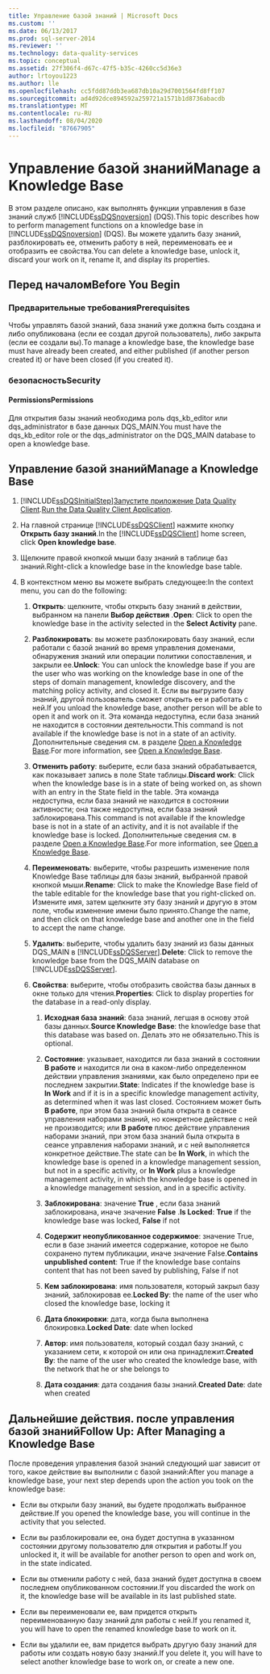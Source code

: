 ```yaml
---
title: Управление базой знаний | Microsoft Docs
ms.custom: ''
ms.date: 06/13/2017
ms.prod: sql-server-2014
ms.reviewer: ''
ms.technology: data-quality-services
ms.topic: conceptual
ms.assetid: 27f306f4-d67c-47f5-b35c-4260cc5d36e3
author: lrtoyou1223
ms.author: lle
ms.openlocfilehash: cc5fdd87ddb3ea687db10a29d7001564fd8ff107
ms.sourcegitcommit: ad4d92dce894592a259721a1571b1d8736abacdb
ms.translationtype: MT
ms.contentlocale: ru-RU
ms.lasthandoff: 08/04/2020
ms.locfileid: "87667905"
---
```

# <a name="manage-a-knowledge-base"></a><span data-ttu-id="75e3e-102">Управление базой знаний</span><span class="sxs-lookup"><span data-stu-id="75e3e-102">Manage a Knowledge Base</span></span>
  <span data-ttu-id="75e3e-103">В этом разделе описано, как выполнять функции управления в базе знаний служб [!INCLUDE[ssDQSnoversion](../includes/ssdqsnoversion-md.md)] (DQS).</span><span class="sxs-lookup"><span data-stu-id="75e3e-103">This topic describes how to perform management functions on a knowledge base in [!INCLUDE[ssDQSnoversion](../includes/ssdqsnoversion-md.md)] (DQS).</span></span> <span data-ttu-id="75e3e-104">Вы можете удалить базу знаний, разблокировать ее, отменить работу в ней, переименовать ее и отобразить ее свойства.</span><span class="sxs-lookup"><span data-stu-id="75e3e-104">You can delete a knowledge base, unlock it, discard your work on it, rename it, and display its properties.</span></span>  
  
##  <a name="before-you-begin"></a><a name="BeforeYouBegin"></a> <span data-ttu-id="75e3e-105">Перед началом</span><span class="sxs-lookup"><span data-stu-id="75e3e-105">Before You Begin</span></span>  
  
###  <a name="prerequisites"></a><a name="Prerequisites"></a> <span data-ttu-id="75e3e-106">Предварительные требования</span><span class="sxs-lookup"><span data-stu-id="75e3e-106">Prerequisites</span></span>  
 <span data-ttu-id="75e3e-107">Чтобы управлять базой знаний, база знаний уже должна быть создана и либо опубликована (если ее создал другой пользователь), либо закрыта (если ее создали вы).</span><span class="sxs-lookup"><span data-stu-id="75e3e-107">To manage a knowledge base, the knowledge base must have already been created, and either published (if another person created it) or have been closed (if you created it).</span></span>  
  
###  <a name="security"></a><a name="Security"></a> <span data-ttu-id="75e3e-108">безопасность</span><span class="sxs-lookup"><span data-stu-id="75e3e-108">Security</span></span>  
  
####  <a name="permissions"></a><a name="Permissions"></a> <span data-ttu-id="75e3e-109">Permissions</span><span class="sxs-lookup"><span data-stu-id="75e3e-109">Permissions</span></span>  
 <span data-ttu-id="75e3e-110">Для открытия базы знаний необходима роль dqs_kb_editor или dqs_administrator в базе данных DQS_MAIN.</span><span class="sxs-lookup"><span data-stu-id="75e3e-110">You must have the dqs_kb_editor role or the dqs_administrator on the DQS_MAIN database to open a knowledge base.</span></span>  
  
##  <a name="manage-a-knowledge-base"></a><a name="Manage"></a><span data-ttu-id="75e3e-111">Управление базой знаний</span><span class="sxs-lookup"><span data-stu-id="75e3e-111">Manage a Knowledge Base</span></span>  
  
1.  [!INCLUDE[ssDQSInitialStep](../includes/ssdqsinitialstep-md.md)]<span data-ttu-id="75e3e-112">[Запустите приложение Data Quality Client](../../2014/data-quality-services/run-the-data-quality-client-application.md).</span><span class="sxs-lookup"><span data-stu-id="75e3e-112">[Run the Data Quality Client Application](../../2014/data-quality-services/run-the-data-quality-client-application.md).</span></span>  
  
2.  <span data-ttu-id="75e3e-113">На главной странице [!INCLUDE[ssDQSClient](../includes/ssdqsclient-md.md)] нажмите кнопку **Открыть базу знаний**.</span><span class="sxs-lookup"><span data-stu-id="75e3e-113">In the [!INCLUDE[ssDQSClient](../includes/ssdqsclient-md.md)] home screen, click **Open knowledge base**.</span></span>  
  
3.  <span data-ttu-id="75e3e-114">Щелкните правой кнопкой мыши базу знаний в таблице баз знаний.</span><span class="sxs-lookup"><span data-stu-id="75e3e-114">Right-click a knowledge base in the knowledge base table.</span></span>  
  
4.  <span data-ttu-id="75e3e-115">В контекстном меню вы можете выбрать следующее:</span><span class="sxs-lookup"><span data-stu-id="75e3e-115">In the context menu, you can do the following:</span></span>  
  
    1.  <span data-ttu-id="75e3e-116">**Открыть**: щелкните, чтобы открыть базу знаний в действии, выбранном на панели **Выбор действия** .</span><span class="sxs-lookup"><span data-stu-id="75e3e-116">**Open**: Click to open the knowledge base in the activity selected in the **Select Activity** pane.</span></span>  
  
    2.  <span data-ttu-id="75e3e-117">**Разблокировать**: вы можете разблокировать базу знаний, если работали с базой знаний во время управления доменами, обнаружения знаний или операции политики сопоставления, и закрыли ее.</span><span class="sxs-lookup"><span data-stu-id="75e3e-117">**Unlock**: You can unlock the knowledge base if you are the user who was working on the knowledge base in one of the steps of domain management, knowledge discovery, and the matching policy activity, and closed it.</span></span> <span data-ttu-id="75e3e-118">Если вы выгрузите базу знаний, другой пользователь сможет открыть ее и работать с ней.</span><span class="sxs-lookup"><span data-stu-id="75e3e-118">If you unload the knowledge base, another person will be able to open it and work on it.</span></span> <span data-ttu-id="75e3e-119">Эта команда недоступна, если база знаний не находится в состоянии деятельности.</span><span class="sxs-lookup"><span data-stu-id="75e3e-119">This command is not available if the knowledge base is not in a state of an activity.</span></span> <span data-ttu-id="75e3e-120">Дополнительные сведения см. в разделе [Open a Knowledge Base](../../2014/data-quality-services/open-a-knowledge-base.md).</span><span class="sxs-lookup"><span data-stu-id="75e3e-120">For more information, see [Open a Knowledge Base](../../2014/data-quality-services/open-a-knowledge-base.md).</span></span>  
  
    3.  <span data-ttu-id="75e3e-121">**Отменить работу**: выберите, если база знаний обрабатывается, как показывает запись в поле State таблицы.</span><span class="sxs-lookup"><span data-stu-id="75e3e-121">**Discard work**: Click when the knowledge base is in a state of being worked on, as shown with an entry in the State field in the table.</span></span> <span data-ttu-id="75e3e-122">Эта команда недоступна, если база знаний не находится в состоянии активности; она также недоступна, если база знаний заблокирована.</span><span class="sxs-lookup"><span data-stu-id="75e3e-122">This command is not available if the knowledge base is not in a state of an activity, and it is not available if the knowledge base is locked.</span></span> <span data-ttu-id="75e3e-123">Дополнительные сведения см. в разделе [Open a Knowledge Base](../../2014/data-quality-services/open-a-knowledge-base.md).</span><span class="sxs-lookup"><span data-stu-id="75e3e-123">For more information, see [Open a Knowledge Base](../../2014/data-quality-services/open-a-knowledge-base.md).</span></span>  
  
    4.  <span data-ttu-id="75e3e-124">**Переименовать**: выберите, чтобы разрешить изменение поля Knowledge Base таблицы для базы знаний, выбранной правой кнопкой мыши.</span><span class="sxs-lookup"><span data-stu-id="75e3e-124">**Rename**: Click to make the Knowledge Base field of the table editable for the knowledge base that you right-clicked on.</span></span> <span data-ttu-id="75e3e-125">Измените имя, затем щелкните эту базу знаний и другую в этом поле, чтобы изменение имени было принято.</span><span class="sxs-lookup"><span data-stu-id="75e3e-125">Change the name, and then click on that knowledge base and another one in the field to accept the name change.</span></span>  
  
    5.  <span data-ttu-id="75e3e-126">**Удалить**: выберите, чтобы удалить базу знаний из базы данных DQS_MAIN в [!INCLUDE[ssDQSServer](../includes/ssdqsserver-md.md)].</span><span class="sxs-lookup"><span data-stu-id="75e3e-126">**Delete**: Click to remove the knowledge base from the DQS_MAIN database on [!INCLUDE[ssDQSServer](../includes/ssdqsserver-md.md)].</span></span>  
  
    6.  <span data-ttu-id="75e3e-127">**Свойства**: выберите, чтобы отобразить свойства базы данных в окне только для чтения.</span><span class="sxs-lookup"><span data-stu-id="75e3e-127">**Properties**: Click to display properties for the database in a read-only display.</span></span>  
  
        1.  <span data-ttu-id="75e3e-128">**Исходная база знаний**: база знаний, легшая в основу этой базы данных.</span><span class="sxs-lookup"><span data-stu-id="75e3e-128">**Source Knowledge Base**: the knowledge base that this database was based on.</span></span> <span data-ttu-id="75e3e-129">Делать это не обязательно.</span><span class="sxs-lookup"><span data-stu-id="75e3e-129">This is optional.</span></span>  
  
        2.  <span data-ttu-id="75e3e-130">**Состояние**: указывает, находится ли база знаний в состоянии **В работе** и находится ли она в каком-либо определенном действии управления знаниями, как было определено при ее последнем закрытии.</span><span class="sxs-lookup"><span data-stu-id="75e3e-130">**State**: Indicates if the knowledge base is **In Work** and if it is in a specific knowledge management activity, as determined when it was last closed.</span></span> <span data-ttu-id="75e3e-131">Состоянием может быть **В работе**, при этом база знаний была открыта в сеансе управления наборами знаний, но конкретное действие с ней не производится; или **В работе** плюс действие управления наборами знаний, при этом база знаний была открыта в сеансе управления наборами знаний, и с ней выполняется конкретное действие.</span><span class="sxs-lookup"><span data-stu-id="75e3e-131">The state can be **In Work**, in which the knowledge base is opened in a knowledge management session, but not in a specific activity, or **In Work** plus a knowledge management activity, in which the knowledge base is opened in a knowledge management session, and in a specific activity.</span></span>  
  
        3.  <span data-ttu-id="75e3e-132">**Заблокирована**: значение **True** , если база знаний заблокирована, иначе значение **False** .</span><span class="sxs-lookup"><span data-stu-id="75e3e-132">**Is Locked**: **True** if the knowledge base was locked, **False** if not</span></span>  
  
        4.  <span data-ttu-id="75e3e-133">**Содержит неопубликованное содержимое**: значение True, если в базе знаний имеется содержание, которое не было сохранено путем публикации, иначе значение False.</span><span class="sxs-lookup"><span data-stu-id="75e3e-133">**Contains unpublished content**: True if the knowledge base contains content that has not been saved by publishing, False if not</span></span>  
  
        5.  <span data-ttu-id="75e3e-134">**Кем заблокирована**: имя пользователя, который закрыл базу знаний, заблокировав ее.</span><span class="sxs-lookup"><span data-stu-id="75e3e-134">**Locked By**: the name of the user who closed the knowledge base, locking it</span></span>  
  
        6.  <span data-ttu-id="75e3e-135">**Дата блокировки**: дата, когда была выполнена блокировка.</span><span class="sxs-lookup"><span data-stu-id="75e3e-135">**Locked Date**: date when locked</span></span>  
  
        7.  <span data-ttu-id="75e3e-136">**Автор**: имя пользователя, который создал базу знаний, с указанием сети, к которой он или она принадлежит.</span><span class="sxs-lookup"><span data-stu-id="75e3e-136">**Created By**: the name of the user who created the knowledge base, with the network that he or she belongs to</span></span>  
  
        8.  <span data-ttu-id="75e3e-137">**Дата создания**: дата создания базы знаний.</span><span class="sxs-lookup"><span data-stu-id="75e3e-137">**Created Date**: date when created</span></span>  
  
##  <a name="follow-up-after-managing-a-knowledge-base"></a><a name="FollowUp"></a><span data-ttu-id="75e3e-138">Дальнейшие действия. после управления базой знаний</span><span class="sxs-lookup"><span data-stu-id="75e3e-138">Follow Up: After Managing a Knowledge Base</span></span>  
 <span data-ttu-id="75e3e-139">После проведения управления базой знаний следующий шаг зависит от того, какое действие вы выполнили с базой знаний:</span><span class="sxs-lookup"><span data-stu-id="75e3e-139">After you manage a knowledge base, your next step depends upon the action you took on the knowledge base:</span></span>  
  
-   <span data-ttu-id="75e3e-140">Если вы открыли базу знаний, вы будете продолжать выбранное действие.</span><span class="sxs-lookup"><span data-stu-id="75e3e-140">If you opened the knowledge base, you will continue in the activity that you selected.</span></span>  
  
-   <span data-ttu-id="75e3e-141">Если вы разблокировали ее, она будет доступна в указанном состоянии другому пользователю для открытия и работы.</span><span class="sxs-lookup"><span data-stu-id="75e3e-141">If you unlocked it, it will be available for another person to open and work on, in the state indicated.</span></span>  
  
-   <span data-ttu-id="75e3e-142">Если вы отменили работу с ней, база знаний будет доступна в своем последнем опубликованном состоянии.</span><span class="sxs-lookup"><span data-stu-id="75e3e-142">If you discarded the work on it, the knowledge base will be available in its last published state.</span></span>  
  
-   <span data-ttu-id="75e3e-143">Если вы переименовали ее, вам придется открыть переименованную базу знаний для работы с ней.</span><span class="sxs-lookup"><span data-stu-id="75e3e-143">If you renamed it, you will have to open the renamed knowledge base to work on it.</span></span>  
  
-   <span data-ttu-id="75e3e-144">Если вы удалили ее, вам придется выбрать другую базу знаний для работы или создать новую базу знаний.</span><span class="sxs-lookup"><span data-stu-id="75e3e-144">If you delete it, you will have to select another knowledge base to work on, or create a new one.</span></span>  
  
  
